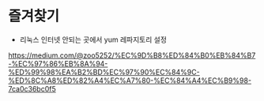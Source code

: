 # 즐겨찾기 

- 리눅스 인터넷 안되는 곳에서 yum 레파지토리 설정

https://medium.com/@zoo5252/%EC%9D%B8%ED%84%B0%EB%84%B7-%EC%97%86%EB%8A%94-%ED%99%98%EA%B2%BD%EC%97%90%EC%84%9C-%ED%8C%A8%ED%82%A4%EC%A7%80-%EC%84%A4%EC%B9%98-7ca0c36bc0f5
